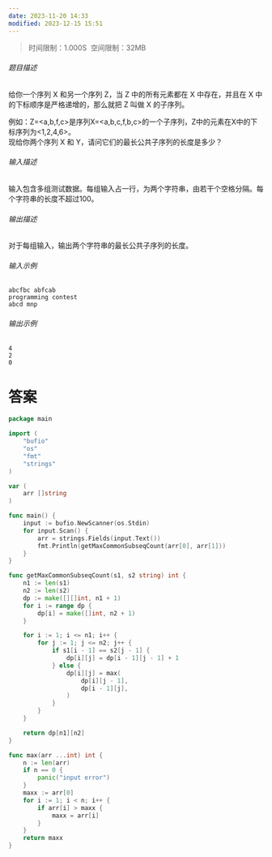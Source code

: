 ```yaml
---
date: 2023-11-20 14:33
modified: 2023-12-15 15:51
---
```


>时间限制：1.000S  空间限制：32MB

###### 题目描述

给你一个序列 X 和另一个序列 Z，当 Z 中的所有元素都在 X 中存在，并且在 X 中的下标顺序是严格递增的，那么就把 Z 叫做 X 的子序列。  

例如：Z=<a,b,f,c>是序列X=<a,b,c,f,b,c>的一个子序列，Z中的元素在X中的下标序列为<1,2,4,6>。  
现给你两个序列 X 和 Y，请问它们的最长公共子序列的长度是多少？

###### 输入描述

输入包含多组测试数据。每组输入占一行，为两个字符串，由若干个空格分隔。每个字符串的长度不超过100。

###### 输出描述

对于每组输入，输出两个字符串的最长公共子序列的长度。

###### 输入示例

```
abcfbc abfcab
programming contest 
abcd mnp
```

###### 输出示例

```
4
2
0
```

# 答案
```go
package main

import (
    "bufio"
    "os"
    "fmt"
    "strings"
)

var (
    arr []string
)

func main() {
    input := bufio.NewScanner(os.Stdin)
    for input.Scan() {
        arr = strings.Fields(input.Text())
        fmt.Println(getMaxCommonSubseqCount(arr[0], arr[1]))
    }
}

func getMaxCommonSubseqCount(s1, s2 string) int {
    n1 := len(s1)
    n2 := len(s2)
    dp := make([][]int, n1 + 1)
    for i := range dp {
        dp[i] = make([]int, n2 + 1)
    }

    for i := 1; i <= n1; i++ {
        for j := 1; j <= n2; j++ {
            if s1[i - 1] == s2[j - 1] {
                dp[i][j] = dp[i - 1][j - 1] + 1
            } else {
                dp[i][j] = max(
                    dp[i][j - 1],
                    dp[i - 1][j],
                )
            }
        }
    }

    return dp[n1][n2]
}

func max(arr ...int) int {
    n := len(arr)
    if n == 0 {
        panic("input error")
    }
    maxx := arr[0]
    for i := 1; i < n; i++ {
        if arr[i] > maxx {
            maxx = arr[i]
        }
    }
    return maxx
}
```
